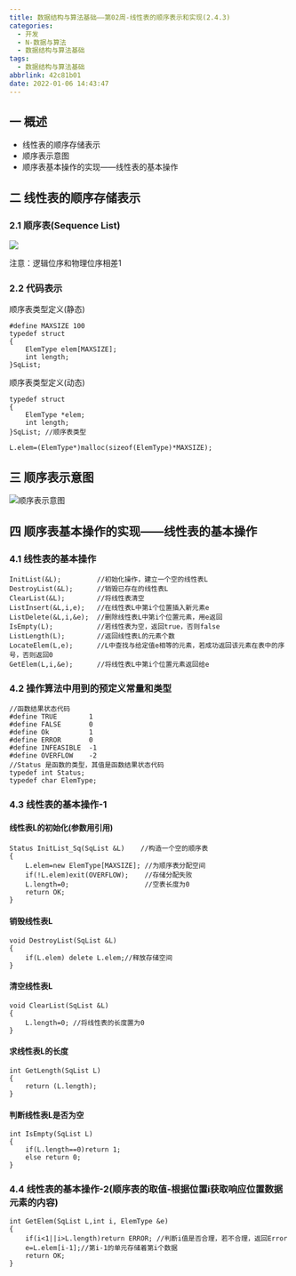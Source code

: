 ```yaml
---
title: 数据结构与算法基础——第02周-线性表的顺序表示和实现(2.4.3)
categories:
  - 开发
  - N-数据与算法
  - 数据结构与算法基础
tags:
  - 数据结构与算法基础
abbrlink: 42c81b01
date: 2022-01-06 14:43:47
---
```

## 一 概述

* 线性表的顺序存储表示
* 顺序表示意图
* 顺序表基本操作的实现——线性表的基本操作

<!--more-->

## 二 线性表的顺序存储表示

### 2.1 顺序表(Sequence List)

![][1]

注意：逻辑位序和物理位序相差1

### 2.2 代码表示

顺序表类型定义(静态)

```
#define MAXSIZE 100
typedef struct
{
	ElemType elem[MAXSIZE];
	int length;
}SqList;
```

顺序表类型定义(动态)

```
typedef struct
{
	ElemType *elem;
	int length;
}SqList; //顺序表类型

L.elem=(ElemType*)malloc(sizeof(ElemType)*MAXSIZE);
```

## 三 顺序表示意图

![顺序表示意图][2]

## 四 顺序表基本操作的实现——线性表的基本操作

### 4.1 线性表的基本操作

``` 
InitList(&L);         //初始化操作，建立一个空的线性表L
DestroyList(&L);      //销毁已存在的线性表L
ClearList(&L);        //将线性表清空
ListInsert(&L,i,e);   //在线性表L中第i个位置插入新元素e
ListDelete(&L,i,&e);  //删除线性表L中第i个位置元素，用e返回
IsEmpty(L);           //若线性表为空，返回true，否则false
ListLength(L);        //返回线性表L的元素个数
LocateElem(L,e);      //L中查找与给定值e相等的元素，若成功返回该元素在表中的序号，否则返回0
GetElem(L,i,&e);      //将线性表L中第i个位置元素返回给e
```

### 4.2 操作算法中用到的预定义常量和类型

```
//函数结果状态代码
#define TRUE        1
#define FALSE       0
#define Ok          1
#define ERROR       0
#define INFEASIBLE  -1
#define OVERFLOW    -2
//Status 是函数的类型，其值是函数结果状态代码
typedef int Status;
typedef char ElemType;
```

### 4.3 线性表的基本操作-1

#### 线性表L的初始化(参数用引用)

```
Status InitList_Sq(SqList &L)    //构造一个空的顺序表
{
	L.elem=new ElemType[MAXSIZE]; //为顺序表分配空间
	if(!L.elem)exit(OVERFLOW);    //存储分配失败
	L.length=0;                   //空表长度为0
	return OK;
}
```

#### 销毁线性表L

```
void DestroyList(SqList &L)
{
	if(L.elem) delete L.elem;//释放存储空间
}
```

#### 清空线性表L

```
void ClearList(SqList &L)
{
	L.length=0; //将线性表的长度置为0
}
```

#### 求线性表L的长度

```
int GetLength(SqList L)
{
	return (L.length);
}
```

#### 判断线性表L是否为空

```
int IsEmpty(SqList L)
{
	if(L.length==0)return 1;
	else return 0;
}
```

### 4.4 线性表的基本操作-2(顺序表的取值-根据位置i获取响应位置数据元素的内容)

```
int GetElem(SqList L,int i, ElemType &e)
{
	if(i<1||i>L.length)return ERROR; //判断i值是否合理，若不合理，返回Error
	e=L.elem[i-1];//第i-1的单元存储着第i个数据
	return OK;
}
```



[1]:https://cdn.jsdelivr.net/gh/pgzxc/cdn@master/blog-data-struct-basic/data-struct-2.4.3-linear-storage.png
[2]:https://cdn.jsdelivr.net/gh/pgzxc/cdn@master/blog-data-struct-basic/data-struct-2.4.3-linear-intent.png
